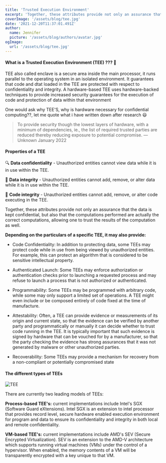 ```yaml
---
title: 'Trusted Execution Environment'
excerpt: 'Together, these attributes provide not only an assurance that the data is kept confidential, but also that the computations performed are actually the correct computations, allowing one to trust the results of the computation as well'
coverImage: '/assets/blog/tee.jpg'
date: '2021-12-20T11:37:01.491Z'
author:
  name: Jennifer
  picture: '/assets/blog/authors/avatar.jpg'
ogImage:
  url: '/assets/blog/tee.jpg'
---
```


#### What is a Trusted Execution Environment (TEE) ??? 🔐

TEE also called enclave is a secure area inside the main processor, it runs parallel to the operating system in an isolated environment. It guarantees that code and dtat loaded in the TEE are protected with respect to confidentiality and integrity. A hardware-based TEE uses hardware-backed techniques to provide increased security guarantees for the execution of code and protection of data within that environment

One would ask why TEE'S, why is hardware necessary for confidential computing??, let me quote what i have written down after research 😃

> To provide security though the lowest layers of hardware, with a minimum of dependencies, ie., the list of required trusted parties are reduced thereby reducing exposure to potential compromise. 
— Unknown January 2022 

#### Properties of a TEE

🔍 **Data confidentiality** - Unauthorized entities cannot view data while it is in use within the TEE.

🔏 **Data integrity** - Unauthorized entities cannot add, remove, or alter data while it is in use within the TEE.

🔑 **Code integrity** - Unauthorized entities cannot add, remove, or alter code executing in the TEE.

Together, these attributes provide not only an assurance that the data is kept confidential, but also that the computations performed are actually the correct computations, allowing one to trust the results of the computation as well.

 **Depending on the particulars of a specific TEE, it may also provide:**

- Code Confidentiality: In addition to protecting data, some TEEs may protect code while in use from being viewed by unauthorized entities. For example, this can protect an algorithm that is considered to be sensitive intellectual property.

- Authenticated Launch: Some TEEs may enforce authorization or authentication checks prior to launching a requested process and may refuse to launch a process that is not authorized or authenticated.

- Programmability: Some TEEs may be programmed with arbitrary code, while some may only support a limited set of operations. A TEE might even include or be composed entirely of code fixed at the time of manufacture.

- Attestability: Often, a TEE can provide evidence or measurements of its origin and current state, so that the evidence can be verified by another party and programmatically or manually it can decide whether to trust code running in the TEE. It is typically important that such evidence is signed by hardware that can be vouched for by a manufacturer, so that the party checking the evidence has strong assurances that it was not generated by malware or other unauthorized parties.

- Recoverability: Some TEEs may provide a mechanism for recovery from a non-compliant or potentially compromised state

#### The different types of TEEs

![TEE](/assets/blog/tee2.png)

There are currently two leading models of TEEs:

**Process-based TEE's:** current implementations include Intel's SGX (Software Guard eXtensions). Intel SGX is an extension to intel processor that provides record level, secure hardware enabled execution environment for program and data to ensure its confidentiality and integrity in both local and remote confidentiality.

**VM-based TEE's:** current implementations include AMD's SEV (Secure Encrypted Virtualization). SEV is an extension to the AMD-V architecture which supports running virtual machines (VMs) under the control of a hypervisor. When enabled, the memory contents of a VM will be transparently encrypted with a key unique to that VM. 
